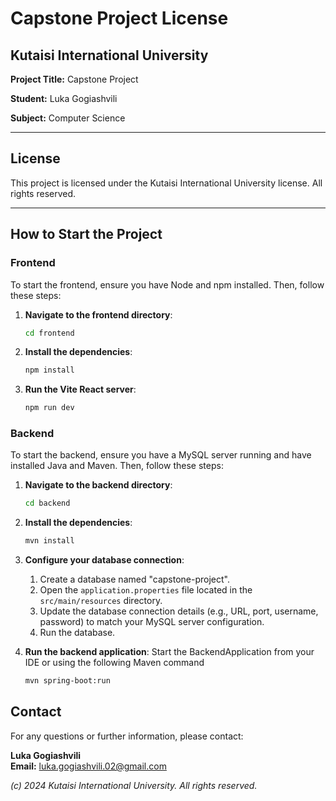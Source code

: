 # **Capstone Project License**

## Kutaisi International University

**Project Title:** Capstone Project

**Student:** Luka Gogiashvili

**Subject:** Computer Science

---

## License

This project is licensed under the Kutaisi International University license. All rights reserved.

---

## How to Start the Project

### Frontend

To start the frontend, ensure you have Node and npm installed. Then, follow these steps:

1. **Navigate to the frontend directory**:
   
   ```bash
   cd frontend

3. **Install the dependencies**:
   ```bash
   npm install

4. **Run the Vite React server**:
   ```bash
   npm run dev

### Backend

To start the backend, ensure you have a MySQL server running and have installed Java and Maven. Then, follow these steps:

1. **Navigate to the backend directory**:
   ```bash
   cd backend

2. **Install the dependencies**:
   ```bash
   mvn install

3. **Configure your database connection**:
   1. Create a database named "capstone-project".
   2. Open the `application.properties` file located in the `src/main/resources` directory.
   3. Update the database connection details (e.g., URL, port, username, password) to match your MySQL server configuration.
   4. Run the database.

4. **Run the backend application**:
   Start the BackendApplication from your IDE or using the following Maven command
   ```bash
   mvn spring-boot:run

## Contact

For any questions or further information, please contact:

**Luka Gogiashvili**  
**Email:** [luka.gogiashvili.02@gmail.com](mailto:luka.gogiashvili.02@gmail.com)  

*(c) 2024 Kutaisi International University. All rights reserved.*

   
   
